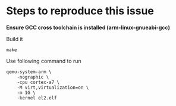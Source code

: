 # Steps to reproduce this issue

**Ensure GCC cross toolchain is installed (arm-linux-gnueabi-gcc)**

Build it

```
make
```

Use following command to run
```
qemu-system-arm \
	-nographic \
	-cpu cortex-a7 \
	-M virt,virtualization=on \
	-m 1G \
	-kernel el2.elf
```
